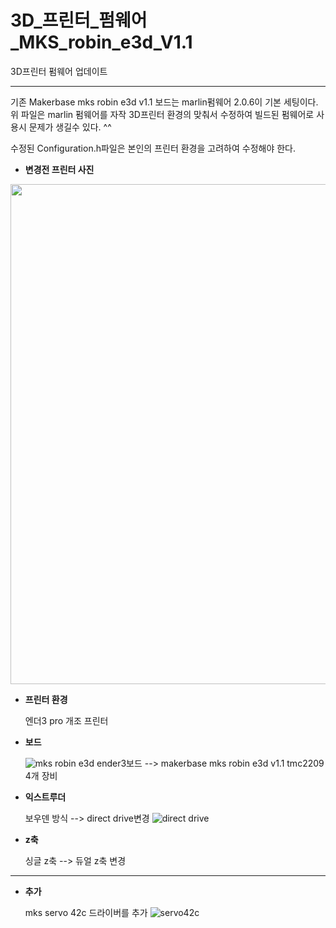 # 3D_프린터_펌웨어_MKS_robin_e3d_V1.1
3D프린터 펌웨어 업데이트

---

기존 Makerbase mks robin e3d v1.1 보드는 marlin펌웨어 2.0.6이 기본 세팅이다.
위 파일은 marlin 펌웨어를 자작 3D프린터 환경의 맞춰서 수정하여 빌드된 펌웨어로 사용시 문제가 생길수 있다. ^^

수정된 Configuration.h파일은 본인의 프린터 환경을 고려하여 수정해야 한다.

* __변경전 프린터 사진__

<img src="https://user-images.githubusercontent.com/50231941/220642399-d5cc7a98-12ca-487e-a857-fda7f7f94824.jpg" width="800" height="800"/>

* __프린터 환경__

  엔더3 pro 개조 프린터

* __보드__

  ![mks robin e3d](https://user-images.githubusercontent.com/50231941/220643423-28742787-64ac-4b8f-a75d-7186a11f1279.jpg)
  ender3보드 --> makerbase mks robin e3d v1.1
  tmc2209 4개 장비

* __익스트루더__

  보우덴 방식 --> direct drive변경
  ![direct drive](https://user-images.githubusercontent.com/50231941/220643196-0619b1f1-7cd2-4939-a790-e7e9ce6b8dc4.jpg)

* __z축__

  싱글 z축 --> 듀얼 z축 변경

---

* __추가__

  mks servo 42c 드라이버를 추가
  ![servo42c](https://user-images.githubusercontent.com/50231941/220643606-ca506db8-3418-4b40-8f1c-76894ae722bc.jpg)

  
